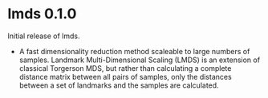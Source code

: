 # lmds 0.1.0

Initial release of lmds.

* A fast dimensionality reduction method scaleable to large numbers of samples.
  Landmark Multi-Dimensional Scaling (LMDS) is an extension of classical Torgerson MDS,
  but rather than calculating a complete distance matrix between all pairs of samples,
  only the distances between a set of landmarks and the samples are calculated.
